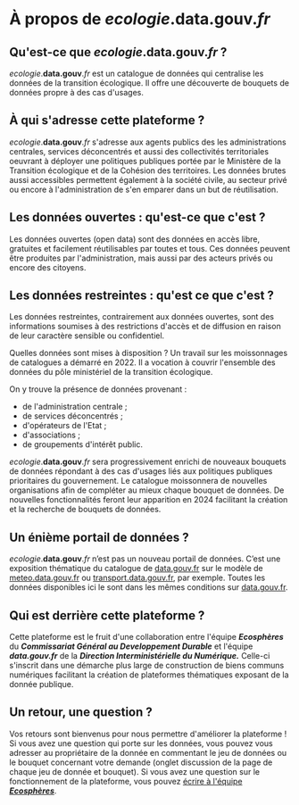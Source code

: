# À propos de _ecologie_.**data.gouv**._fr_


## Qu'est-ce que _ecologie_.**data.gouv**._fr_ ?

_ecologie_.**data.gouv**._fr_ est un catalogue de données qui centralise les données de la transition écologique. 
Il offre une découverte de bouquets de données propre à des cas d'usages.


## À qui s'adresse cette plateforme ?

_ecologie_.**data.gouv**._fr_ s'adresse aux agents publics des les administrations centrales, services déconcentrés et aussi des collectivités territoriales oeuvrant à déployer une politiques publiques portée par le Ministère de la Transition écologique et de la Cohésion des territoires. 
Les données brutes aussi accessibles permettent également à la société civile, au secteur privé ou encore à l'administration de s'en emparer dans un but de réutilisation.


## Les données ouvertes : qu'est-ce que c'est ?

Les données ouvertes (open data) sont des données en accès libre, gratuites et facilement réutilisables par toutes et tous. Ces données peuvent être produites par l'administration, mais aussi par des acteurs privés ou encore des citoyens.


## Les données restreintes : qu'est ce que c'est ?

Les données restreintes, contrairement aux données ouvertes, sont des informations soumises à des restrictions d'accès et de diffusion en raison de leur caractère sensible ou confidentiel.

Quelles données sont mises à disposition ?
Un travail sur les moissonnages de catalogues a démarré en 2022. Il a vocation à couvrir l'ensemble des données du pôle ministériel de la transition écologique.

On y trouve la présence de données provenant : 
- de l'administration centrale ;
- de services déconcentrés ;
- d'opérateurs de l'Etat ;
- d'associations ;
- de groupements d'intérêt public.




_ecologie_.**data.gouv**._fr_ sera progressivement enrichi de nouveaux bouquets de données répondant à des cas d'usages liés aux politiques publiques prioritaires du gouvernement. 
Le catalogue moissonnera de nouvelles organisations afin de compléter au mieux chaque bouquet de données. De nouvelles fonctionnalités feront leur apparition en 2024 facilitant la création et la recherche de bouquets de données.


## Un énième portail de données ?

_ecologie_.**data.gouv**._fr_ n’est pas un nouveau portail de données. C’est une exposition thématique du catalogue de [data.gouv.fr](data.gouv.fr) sur le modèle de [meteo.data.gouv.fr](meteo.data.gouv.fr) ou [transport.data.gouv.fr](transport.data.gouv.fr), par exemple. Toutes les données disponibles ici le sont dans les mêmes conditions sur [data.gouv.fr](data.gouv.fr).


## Qui est derrière cette plateforme ?

Cette plateforme est le fruit d'une collaboration entre l'équipe **_Ecosphères_** du **_Commissariat Général au Developpement Durable_** et l'équipe **_data.gouv.fr_** de la **_Direction Interministérielle du Numérique._**
Celle-ci s'inscrit dans une démarche plus large de construction de biens communs numériques facilitant la création de plateformes thématiques exposant de la donnée publique.


## Un retour, une question ?

Vos retours sont bienvenus pour nous permettre d'améliorer la plateforme !
Si vous avez une question qui porte sur les données, vous pouvez vous adresser au propriétaire de la donnée en commentant le jeu de données ou le bouquet concernant votre demande (onglet discussion de la page de chaque jeu de donnée et bouquet).
Si vous avez une question sur le fonctionnement de la plateforme, vous pouvez [écrire à l'équipe **_Ecosphères_**](mailto:ecospheres@developpement-durable.gouv.fr).
